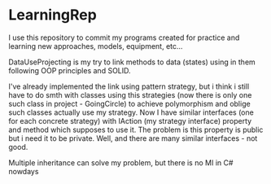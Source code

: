 # LearningRep
I use this repository to commit my programs created for practice and learning new approaches, models, equipment, etc...

DataUseProjecting is my try to link methods to data (states) using in them following OOP principles and SOLID.

I've already implemented the link using pattern strategy, but i think i still have to do smth with classes using this strategies (now there is only one such class in project - GoingCircle) to achieve polymorphism and oblige such classes actually use my strategy. Now I have similar interfaces (one for each concrete strategy) with IAction (my strategy interface) property and method which supposes to use it. The problem is this property is public but i need it to be private. Well, and there are many similar interfaces - not good.

Multiple inheritance can solve my problem, but there is no MI in C# nowdays
